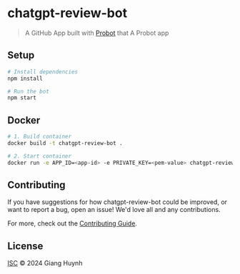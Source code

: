 # chatgpt-review-bot

> A GitHub App built with [Probot](https://github.com/probot/probot) that A Probot app

## Setup

```sh
# Install dependencies
npm install

# Run the bot
npm start
```

## Docker

```sh
# 1. Build container
docker build -t chatgpt-review-bot .

# 2. Start container
docker run -e APP_ID=<app-id> -e PRIVATE_KEY=<pem-value> chatgpt-review-bot
```

## Contributing

If you have suggestions for how chatgpt-review-bot could be improved, or want to report a bug, open an issue! We'd love all and any contributions.

For more, check out the [Contributing Guide](CONTRIBUTING.md).

## License

[ISC](LICENSE) © 2024 Giang Huynh
